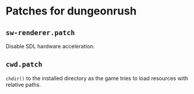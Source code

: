 # Patches for dungeonrush

## `sw-renderer.patch`

Disable SDL hardware acceleration.

## `cwd.patch`

`chdir()` to the installed directory as the game tries to load resources with relative paths.
